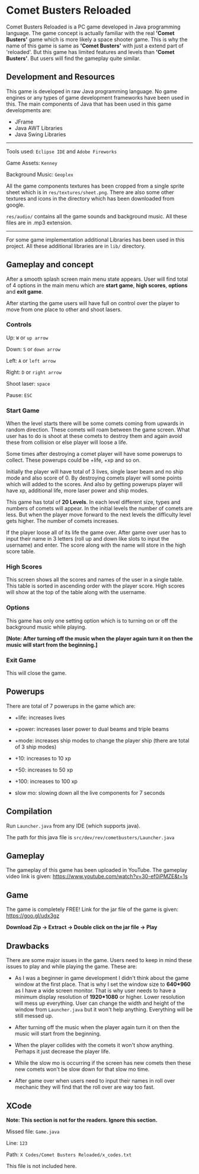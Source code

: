# Comet Busters Reloaded

Comet Busters Reloaded is a PC game developed in Java programming language. The
game concept is actually familiar with the real **'Comet Busters'** game which
is more likely a space shooter game. This is why the name of this game is same
as **'Comet Busters'** with just a extend part of 'reloaded'. But this game has
limited features and levels than **'Comet Busters'**. But users will find the
gameplay quite similar.

## Development and Resources

This game is developed in raw Java programming language. No game engines or any
types of game development frameworks have been used in this. The main components
of Java that has been used in this game developments are:

* JFrame
* Java AWT Libraries
* Java Swing Libraries

---

Tools used: `Eclipse IDE` and `Adobe Fireworks`

Game Assets: `Kenney`

Background Music: `Geoplex`

All the game components textures has been cropped from a single sprite sheet
which is in `res/textures/sheet.png`. There are also some other textures and
icons in the directory which has been downloaded from google.

`res/audio/` contains all the game sounds and background music. All these files
are in .mp3 extension.

---

For some game implementation additional Libraries has been used in this project.
All these additional libraries are in `lib/` directory.

## Gameplay and concept

After a smooth splash screen main menu state appears. User will find total of
4 options in the main menu which are **start game**, **high scores**,
**options** and **exit game**.

After starting the game users will have full on control over the player to move
from one place to other and shoot lasers.

### Controls

Up: `W` or `up arrow`

Down: `S` or `down arrow`

Left: `A` or `left arrow`

Right: `D` or `right arrow`

Shoot laser: `space`

Pause: `ESC`

### Start Game

When the level starts there will be some comets coming from upwards in random
direction. These comets will roam between the game screen. What user has to do
is shoot at these comets to destroy them and again avoid these from collision
or else player will loose a life.

Some times after destroying a comet player will have some powerups to collect.
These powerups could be +life, +xp and so on.

Initially the player will have total of 3 lives, single laser beam and no ship
mode and also score of 0. By destroying comets player will some points which
will added to the scores. And also by getting powerups player will have xp,
additional life, more laser power and ship modes.

This game has total of **20 Levels**. In each level different size, types and
numbers of comets will appear. In the initial levels the number of comets are
less. But when the player move forward to the next levels the difficulty level
gets higher. The number of comets increases.

If the player loose all of its life the game over. After game over user has to
input their name in 3 letters (roll up and down like slots to input the username)
and enter. The score along with the name will store in the high score table.

### High Scores

This screen shows all the scores and names of the user in a single table. This
table is sorted in ascending order with the player score. High scores will show
at the top of the table along with the username.

### Options

This game has only one setting option which is to turning on or off the
background music while playing.

**[Note: After turning off the music when the player again turn it on then the
music will start from the beginning.]**

### Exit Game

This will close the game.

## Powerups

There are total of 7 powerups in the game which are:

* +life: increases lives

* +power: increases laser power to dual beams and triple beams

* +mode: increases ship modes to change the player ship (there are total of 3
  ship modes)

* +10: increases to 10 xp

* +50: increases to 50 xp

* +100: increases to 100 xp

* slow mo: slowing down all the live components for 7 seconds

## Compilation

Run `Launcher.java` from any IDE (which supports java).

The path for this java file is `src/dev/rev/cometbusters/Launcher.java`

## Gameplay

The gameplay of this game has been uploaded in YouTube. The gameplay video link
is given: https://www.youtube.com/watch?v=30-ef0iPMZE&t=1s

## Game

The game is completely FREE! Link for the jar file of the game is given:
https://goo.gl/udx3gz

**Download Zip -> Extract -> Double click on the jar file -> Play**

## Drawbacks

There are some major issues in the game. Users need to keep in mind these issues
to play and while playing the game. These are:

* As I was a beginner in game development I didn't think about the game window
at the first place. That is why I set the window size to **640*960** as I have a
wide screen monitor. That is why user needs to have a minimum display resolution
of **1920*1080** or higher. Lower resolution will mess up everything. User can
change the width and height of the window from `Launcher.java` but it won't
help anything. Everything will be still messed up.

* After turning off the music when the player again turn it on then the music
will start from the beginning.

* When the player collides with the comets it won't show anything. Perhaps it
just decrease the player life.

* While the slow mo is occurring if the screen has new comets then these new
comets won't be slow down for that slow mo time.

* After game over when users need to input their names in roll over mechanic
they will find that the roll over are way too fast.

## XCode

**Note: This section is not for the readers. Ignore this section.**

Missed file: `Game.java`

Line: `123`

Path: `X Codes/Comet Busters Reloaded/x_codes.txt`

This file is not included here.
